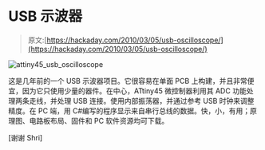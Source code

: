 # USB 示波器

> 原文:[https://hackaday.com/2010/03/05/usb-oscilloscope/](https://hackaday.com/2010/03/05/usb-oscilloscope/)

![](../Images/e953e6fb6ef056c48fa10590620d73a1.png "attiny45_usb_oscilloscope")

这是几年前的一个 USB 示波器项目。它很容易在单面 PCB 上构建，并且非常便宜，因为它只使用少量的器件。在中心，ATtiny45 微控制器利用其 ADC 功能处理两条走线，并处理 USB 连接。使用内部振荡器，并通过参考 USB 时钟来调整精度。在 PC 端，用 C#编写的程序显示来自串行总线的数据。快，小，有用；原理图、电路板布局、固件和 PC 软件资源均可下载。

[谢谢 Shri]